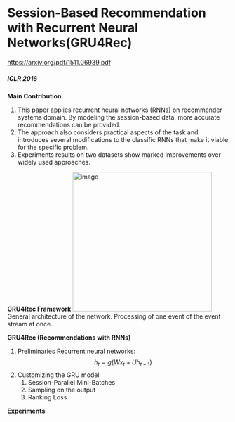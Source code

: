 # Session-Based Recommendation with Recurrent Neural Networks(GRU4Rec)
https://arxiv.org/pdf/1511.06939.pdf
##### *ICLR 2016*

**Main Contribution**:
1. This paper applies recurrent neural networks (RNNs) on recommender systems domain. By modeling the session-based data, more accurate recommendations can be provided.
2. The approach also considers practical aspects of the task and introduces several modifications to the classific RNNs that make it viable for the specific problem.
3. Experiments results on two datasets show marked improvements over widely used approaches.

**GRU4Rec Framework**
<img width="317" alt="image" src="https://user-images.githubusercontent.com/49403324/207802990-2afdce54-ac24-4659-98c7-f23d560d028c.png">
General architecture of the network. Processing of one event of the event stream at once.

**GRU4Rec (Recommendations with RNNs)**

1. Preliminaries
    Recurrent neural networks:
        $$h_{t} = g(W x_{t} + U h_{t-1})$$
2. Customizing the GRU model
    1. Session-Parallel Mini-Batches
    2. Sampling on the output
    3. Ranking Loss


**Experiments**
